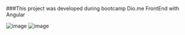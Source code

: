###This project was developed during bootcamp Dio.me FrontEnd with Angular


![image](https://github.com/welinsonmacedo/Angular-Blog/assets/98168234/03efa652-b88d-4b2b-a012-a55daca58b7a)
![image](https://github.com/welinsonmacedo/Angular-Blog/assets/98168234/916ed1c0-ba9c-416c-9c30-8be489464ed3)



